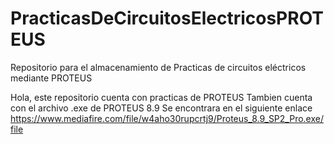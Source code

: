 # PracticasDeCircuitosElectricosPROTEUS
Repositorio para el almacenamiento de Practicas de circuitos eléctricos mediante PROTEUS

Hola, este repositorio cuenta con practicas de PROTEUS
Tambien cuenta con el archivo .exe de PROTEUS 8.9
Se encontrara en el siguiente enlace 
https://www.mediafire.com/file/w4aho30rupcrtj9/Proteus_8.9_SP2_Pro.exe/file
